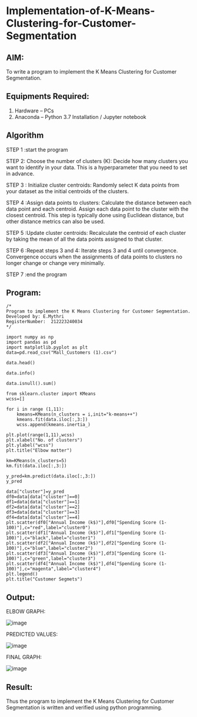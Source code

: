 # Implementation-of-K-Means-Clustering-for-Customer-Segmentation

## AIM:
To write a program to implement the K Means Clustering for Customer Segmentation.

## Equipments Required:
1. Hardware – PCs
2. Anaconda – Python 3.7 Installation / Jupyter notebook

## Algorithm
STEP 1 :start the program

STEP 2: Choose the number of clusters (K): Decide how many clusters you want to identify in your data. This is a hyperparameter that you need to set in advance.

STEP 3 : Initialize cluster centroids: Randomly select K data points from your dataset as the initial centroids of the clusters.

STEP 4 :Assign data points to clusters: Calculate the distance between each data point and each centroid. Assign each data point to the cluster with the closest centroid. This step is typically done using Euclidean distance, but other distance metrics can also be used.

STEP 5 :Update cluster centroids: Recalculate the centroid of each cluster by taking the mean of all the data points assigned to that cluster.

STEP 6 :Repeat steps 3 and 4: Iterate steps 3 and 4 until convergence. Convergence occurs when the assignments of data points to clusters no longer change or change very minimally.

STEP 7 :end the program

## Program:
```
/*
Program to implement the K Means Clustering for Customer Segmentation.
Developed by: E.Mythri
RegisterNumber:  212223240034
*/

import numpy as np
import pandas as pd
import matplotlib.pyplot as plt
data=pd.read_csv("Mall_Customers (1).csv")

data.head()

data.info()

data.isnull().sum()

from sklearn.cluster import KMeans
wcss=[]

for i in range (1,11):
    kmeans=KMeans(n_clusters = i,init="k-means++")
    kmeans.fit(data.iloc[:,3:])
    wcss.append(kmeans.inertia_)

plt.plot(range(1,11),wcss)
plt.xlabel("No. of clusters")
plt.ylabel("wcss")
plt.title("Elbow matter")

km=KMeans(n_clusters=5)
km.fit(data.iloc[:,3:])

y_pred=km.predict(data.iloc[:,3:])
y_pred

data["cluster"]=y_pred
df0=data[data["cluster"]==0]
df1=data[data["cluster"]==1]
df2=data[data["cluster"]==2]
df3=data[data["cluster"]==3]
df4=data[data["cluster"]==4]
plt.scatter(df0["Annual Income (k$)"],df0["Spending Score (1-100)"],c="red",label="cluster0")
plt.scatter(df1["Annual Income (k$)"],df1["Spending Score (1-100)"],c="black",label="cluster1")
plt.scatter(df2["Annual Income (k$)"],df2["Spending Score (1-100)"],c="blue",label="cluster2")
plt.scatter(df3["Annual Income (k$)"],df3["Spending Score (1-100)"],c="green",label="cluster3")
plt.scatter(df4["Annual Income (k$)"],df4["Spending Score (1-100)"],c="magenta",label="cluster4")
plt.legend()
plt.title("Customer Segmets")
```

## Output:
ELBOW GRAPH:

![image](https://github.com/user-attachments/assets/4d15b09d-b20e-46ce-868c-38e010c31f62)


PREDICTED VALUES:

![image](https://github.com/user-attachments/assets/96542619-edc4-4aba-9ec2-9d598fc2a226)


FINAL GRAPH:

![image](https://github.com/user-attachments/assets/f3c91988-f962-4199-a9ac-322633d0f806)



## Result:
Thus the program to implement the K Means Clustering for Customer Segmentation is written and verified using python programming.
